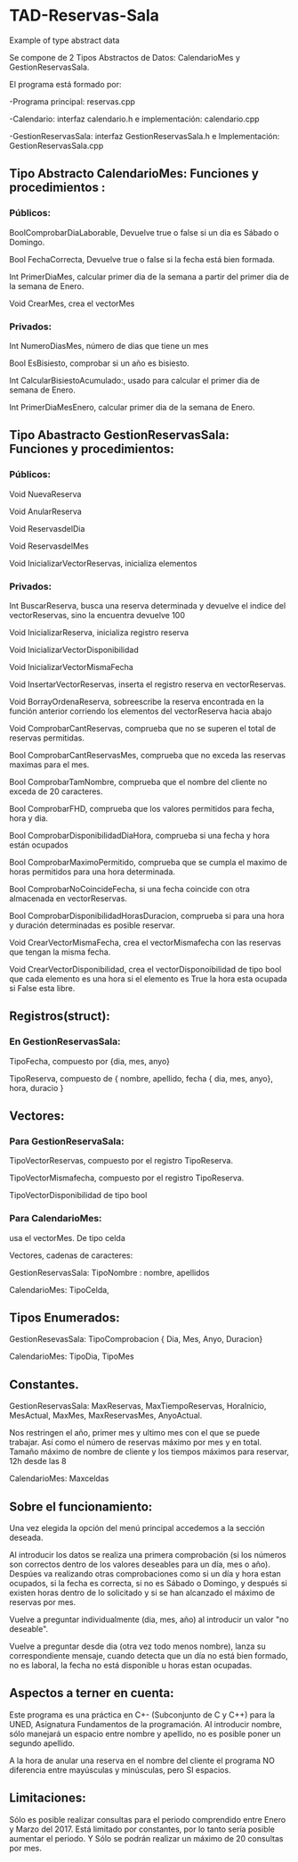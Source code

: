 # TAD-Reservas-Sala
Example of type abstract data

Se compone de 2 Tipos Abstractos de Datos: CalendarioMes y GestionReservasSala.

El programa está formado por:

-Programa principal: reservas.cpp

-Calendario: interfaz calendario.h e implementación: calendario.cpp

-GestionReservasSala: interfaz GestionReservasSala.h e Implementación: GestionReservasSala.cpp

## Tipo Abstracto CalendarioMes: Funciones y procedimientos :

### Públicos:

BoolComprobarDiaLaborable, Devuelve true o false si un dia es Sábado o Domingo.

Bool FechaCorrecta, Devuelve true o false si la fecha está bien formada.

Int PrimerDiaMes, calcular primer dia de la semana a partir del primer dia de la semana de Enero.

Void CrearMes, crea el vectorMes

### Privados:

Int NumeroDiasMes, número de dias que tiene un mes

Bool EsBisiesto, comprobar si un año es bisiesto.

Int CalcularBisiestoAcumulado:, usado para calcular el primer dia de semana de Enero.

Int PrimerDiaMesEnero, calcular primer dia de la semana de Enero.

## Tipo Abastracto GestionReservasSala: Funciones y procedimientos:

### Públicos:

Void NuevaReserva

Void AnularReserva

Void ReservasdelDia

Void ReservasdelMes

Void InicializarVectorReservas, inicializa elementos

### Privados:

Int BuscarReserva, busca una reserva determinada y devuelve el indice del vectorReservas, sino la
encuentra devuelve 100

Void InicializarReserva, inicializa registro reserva

Void InicializarVectorDisponibilidad

Void InicializarVectorMismaFecha

Void InsertarVectorReservas, inserta el registro reserva en vectorReservas.

Void BorrayOrdenaReserva, sobreescribe la reserva encontrada en la función anterior corriendo los
elementos del vectorReserva hacia abajo

Void ComprobarCantReservas, comprueba que no se superen el total de reservas permitidas.

Bool ComprobarCantReservasMes, comprueba que no exceda las reservas maximas para el mes.

Bool ComprobarTamNombre, comprueba que el nombre del cliente no exceda de 20 caracteres.

Bool ComprobarFHD, comprueba que los valores permitidos para fecha, hora y dia.

Bool ComprobarDisponibilidadDiaHora, comprueba si una fecha y hora están ocupados

Bool ComprobarMaximoPermitido, comprueba que se cumpla el maximo de horas permitidos para
una hora determinada.

Bool ComprobarNoCoincideFecha, si una fecha coincide con otra almacenada en vectorReservas.

Bool ComprobarDisponibilidadHorasDuracion, comprueba si para una hora y duración determinadas
es posible reservar.

Void CrearVectorMismaFecha, crea el vectorMismafecha con las reservas que tengan la misma fecha.

Void CrearVectorDisponibilidad, crea el vectorDisponoibilidad de tipo bool que cada elemento es una
hora si el elemento es True la hora esta ocupada si False esta libre.

## Registros(struct):

### En GestionReservasSala:

TipoFecha, compuesto por {dia, mes, anyo}

TipoReserva, compuesto de { nombre, apellido, fecha { dia, mes, anyo}, hora, duracio }

## Vectores:

### Para GestionReservaSala:

TipoVectorReservas, compuesto por el registro TipoReserva.

TipoVectorMismafecha, compuesto por el registro TipoReserva.

TipoVectorDisponibilidad de tipo bool

### Para CalendarioMes:

usa el vectorMes. De tipo celda

Vectores, cadenas de caracteres:

GestionReservasSala: TipoNombre : nombre, apellidos

CalendarioMes: TipoCelda,

## Tipos Enumerados:

GestionResevasSala: TipoComprobacion { Dia, Mes, Anyo, Duracion}

CalendarioMes: TipoDia, TipoMes

## Constantes.

GestionReservasSala: MaxReservas, MaxTiempoReservas, HoraInicio, MesActual, MaxMes,
MaxReservasMes, AnyoActual.

Nos restringen el año, primer mes y ultimo mes con el que se puede trabajar.
Así como el número de reservas máximo por mes y en total. Tamaño máximo de nombre de cliente y
los tiempos máximos para reservar, 12h desde las 8

CalendarioMes: Maxceldas

## Sobre el funcionamiento:

Una vez elegida la opción del menú principal accedemos a la sección deseada.

Al introducir los datos se realiza una primera comprobación (si los números son correctos dentro de los
valores deseables para un día, mes o año). Despúes va realizando otras comprobaciones como si un día y hora estan
ocupados, si la fecha es correcta, si no es Sábado o Domingo, y después si existen horas dentro de lo solicitado y si se
han alcanzado el máximo de reservas por mes.

Vuelve a preguntar individualmente (dia, mes, año) al introducir un valor "no deseable".

Vuelve a preguntar desde dia (otra vez todo menos nombre), lanza su correspondiente mensaje, cuando detecta
que un día no está bien formado, no es laboral, la fecha no está disponible u horas estan ocupadas.

## Aspectos a terner en cuenta:

Este programa es una práctica en C+- (Subconjunto de C y C++) para la UNED, Asignatura Fundamentos de la programación.
Al introducir nombre, sólo manejará un espacio entre nombre y apellido, no es posible poner un segundo
apellido.

A la hora de anular una reserva en el nombre del cliente el programa NO diferencia entre mayúsculas y
minúsculas, pero SI espacios.

## Limitaciones:
Sólo es posible realizar consultas para el periodo comprendido entre Enero y Marzo del 2017. Está limitado por constantes,
por lo tanto sería posible aumentar el periodo.
Y Sólo se podrán realizar un máximo de 20 consultas por mes.
